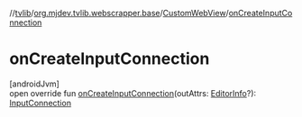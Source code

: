//[tvlib](../../../index.md)/[org.mjdev.tvlib.webscrapper.base](../index.md)/[CustomWebView](index.md)/[onCreateInputConnection](on-create-input-connection.md)

# onCreateInputConnection

[androidJvm]\
open override fun [onCreateInputConnection](on-create-input-connection.md)(outAttrs: [EditorInfo](https://developer.android.com/reference/kotlin/android/view/inputmethod/EditorInfo.html)?): [InputConnection](https://developer.android.com/reference/kotlin/android/view/inputmethod/InputConnection.html)

